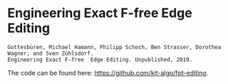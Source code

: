 # Engineering Exact F-free Edge Editing

```
Gottesbüren, Michael Hamann, Philipp Schoch, Ben Strasser, Dorothea Wagner, and Sven Zühlsdorf.
Engineering Exact F-free  Edge Editing. Unpublished, 2019.
```

The code can be found here: https://github.com/kit-algo/fpt-editing.
